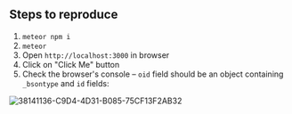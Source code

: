 ## Steps to reproduce

1. `meteor npm i`
2. `meteor`
3. Open `http://localhost:3000` in browser
4. Click on "Click Me" button
5. Check the browser's console – `oid` field should be an object containing `_bsontype` and `id` fields:

![38141136-C9D4-4D31-B085-75CF13F2AB32](https://user-images.githubusercontent.com/16780712/167315826-30a3f324-6efa-4725-bad6-1473e0e3b94f.png)
